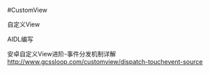 #CustomView

自定义View

AIDL编写

安卓自定义View进阶-事件分发机制详解
http://www.gcssloop.com/customview/dispatch-touchevent-source
